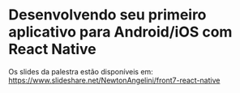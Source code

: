 # Desenvolvendo seu primeiro aplicativo para Android/iOS com React Native

Os slides da palestra estão disponíveis em: https://www.slideshare.net/NewtonAngelini/front7-react-native

